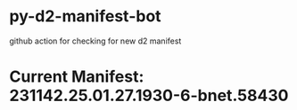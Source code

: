 # py-d2-manifest-bot
github action for checking for new d2 manifest

# Current Manifest: 231142.25.01.27.1930-6-bnet.58430